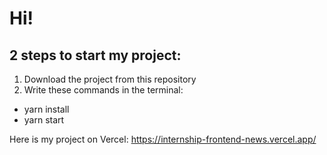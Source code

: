 # Hi!

## 2 steps to start my project:
1. Download the project from this repository
2. Write these commands in the terminal:
- yarn install  
- yarn start  

Here is my project on Vercel: https://internship-frontend-news.vercel.app/
